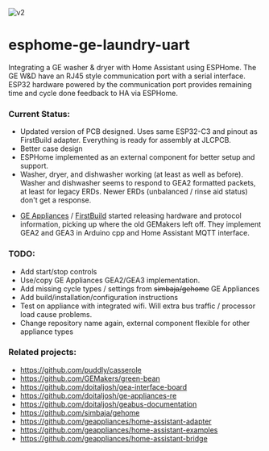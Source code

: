 
![v2](https://github.com/user-attachments/assets/f0ecc78b-20a1-45ff-a41a-00d02f6c67e2)

# esphome-ge-laundry-uart
Integrating a GE washer & dryer with Home Assistant using ESPHome.  The GE W&D have an RJ45 style communication port with a serial interface.  ESP32 hardware powered by the communication port provides remaining time and cycle done feedback to HA via ESPHome.

### Current Status:

- Updated version of PCB designed.  Uses same ESP32-C3 and pinout as FirstBuild adapter.  Everything is ready for assembly at JLCPCB.
- Better case design
- ESPHome implemented as an external component for better setup and support.
- Washer, dryer, and dishwasher working (at least as well as before).  Washer and dishwasher seems to respond to GEA2 formatted packets, at least for legacy ERDs.  Newer ERDs (unbalanced / rinse aid status) don't get a response.
* [GE Appliances](https://github.com/geappliances) / [FirstBuild](https://firstbuild.com/inventions/home-assistant-adapter/) started releasing hardware and protocol information, picking up where the old GEMakers left off.  They implement GEA2 and GEA3 in Arduino cpp and Home Assistant MQTT interface.


### TODO:

- Add start/stop controls
- Use/copy GE Appliances GEA2/GEA3 implementation.
- Add missing cycle types / settings from ~~simbaja/gehome~~ GE Appliances
- Add build/installation/configuration instructions
- Test on appliance with integrated wifi.  Will extra bus traffic / processor load cause problems.
- Change repository name again, external component flexible for other appliance types

### Related projects:

- https://github.com/puddly/casserole
- https://github.com/GEMakers/green-bean
- https://github.com/doitaljosh/gea-interface-board
- https://github.com/doitaljosh/ge-appliances-re
- https://github.com/doitaljosh/geabus-documentation
- https://github.com/simbaja/gehome
- https://github.com/geappliances/home-assistant-adapter
- https://github.com/geappliances/home-assistant-examples
- https://github.com/geappliances/home-assistant-bridge



